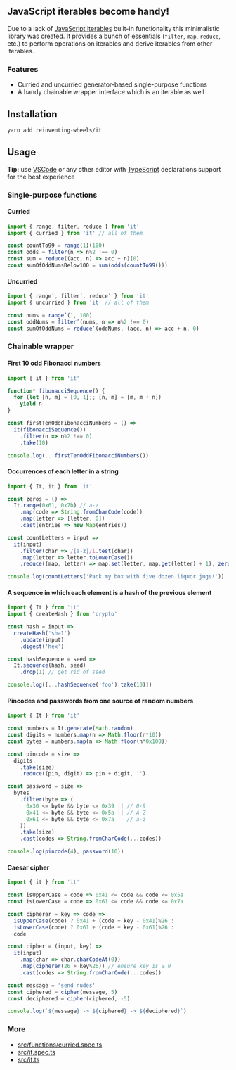 ## JavaScript iterables become handy!

Due to a lack of [JavaScript iterables][1] built-in functionality this minimalistic library was created.
It provides a bunch of essentials (`filter`, `map`, `reduce`, etc.) to perform operations on iterables
and derive iterables from other iterables.

### Features

- Curried and uncurried generator-based single-purpose functions
- A handy chainable wrapper interface which is an iterable as well

## Installation

```sh
yarn add reinventing-wheels/it
```

## Usage

**Tip:** use [VSCode][2] or any other editor with [TypeScript][3] declarations support for the best experience

### Single-purpose functions

#### Curried

```js
import { range, filter, reduce } from 'it'
import { curried } from 'it' // all of them

const countTo99 = range(1)(100)
const odds = filter(n => n%2 !== 0)
const sum = reduce((acc, n) => acc + n)(0)
const sumOfOddNumsBelow100 = sum(odds(countTo99()))
```

#### Uncurried

```js
import { rangeʹ, filterʹ, reduceʹ } from 'it'
import { uncurried } from 'it' // all of them

const nums = rangeʹ(1, 100)
const oddNums = filterʹ(nums, n => n%2 !== 0)
const sumOfOddNums = reduceʹ(oddNums, (acc, n) => acc + n, 0)
```

### Chainable wrapper

#### First 10 odd Fibonacci numbers

```js
import { it } from 'it'

function* fibonacciSequence() {
  for (let [n, m] = [0, 1];; [n, m] = [m, m + n])
    yield n
}

const firstTenOddFibonacciNumbers = () =>
  it(fibonacciSequence())
    .filter(n => n%2 !== 0)
    .take(10)

console.log(...firstTenOddFibonacciNumbers())
```

#### Occurrences of each letter in a string

```js
import { It, it } from 'it'

const zeros = () =>
  It.range(0x61, 0x7b) // a-z
    .map(code => String.fromCharCode(code))
    .map(letter => [letter, 0])
    .cast(entries => new Map(entries))

const countLetters = input =>
  it(input)
    .filter(char => /[a-z]/i.test(char))
    .map(letter => letter.toLowerCase())
    .reduce((map, letter) => map.set(letter, map.get(letter) + 1), zeros())

console.log(countLetters('Pack my box with five dozen liquor jugs!'))
```

#### A sequence in which each element is a hash of the previous element

```js
import { It } from 'it'
import { createHash } from 'crypto'

const hash = input =>
  createHash('sha1')
    .update(input)
    .digest('hex')

const hashSequence = seed =>
  It.sequence(hash, seed)
    .drop(1) // get rid of seed

console.log([...hashSequence('foo').take(10)])
```

#### Pincodes and passwords from one source of random numbers

```js
import { It } from 'it'

const numbers = It.generate(Math.random)
const digits = numbers.map(n => Math.floor(n*10))
const bytes = numbers.map(n => Math.floor(n*0x100))

const pincode = size =>
  digits
    .take(size)
    .reduce((pin, digit) => pin + digit, '')

const password = size =>
  bytes
    .filter(byte => (
      0x30 <= byte && byte <= 0x39 || // 0-9
      0x41 <= byte && byte <= 0x5a || // A-Z
      0x61 <= byte && byte <= 0x7a    // a-z
    ))
    .take(size)
    .cast(codes => String.fromCharCode(...codes))

console.log(pincode(4), password(10))
```

#### Caesar cipher

```js
import { it } from 'it'

const isUpperCase = code => 0x41 <= code && code <= 0x5a
const isLowerCase = code => 0x61 <= code && code <= 0x7a

const cipherer = key => code =>
  isUpperCase(code) ? 0x41 + (code + key - 0x41)%26 :
  isLowerCase(code) ? 0x61 + (code + key - 0x61)%26 :
  code

const cipher = (input, key) =>
  it(input)
    .map(char => char.charCodeAt(0))
    .map(cipherer(26 + key%26)) // ensure key is ≥ 0
    .cast(codes => String.fromCharCode(...codes))

const message = 'send nudes'
const ciphered = cipher(message, 5)
const deciphered = cipher(ciphered, -5)

console.log(`${message} -> ${ciphered} -> ${deciphered}`)
```

### More

- [src/functions/curried.spec.ts](src/functions/curried.spec.ts)
- [src/it.spec.ts](src/it.spec.ts)
- [src/it.ts](src/it.ts)

[1]: https://developer.mozilla.org/en-US/docs/Web/JavaScript/Reference/Iteration_protocols
[2]: https://code.visualstudio.com/
[3]: https://www.typescriptlang.org/
